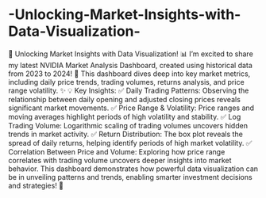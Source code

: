 # -Unlocking-Market-Insights-with-Data-Visualization-
🚀 Unlocking Market Insights with Data Visualization! 📊
I’m excited to share my latest NVIDIA Market Analysis Dashboard, created using historical data from 2023 to 2024! 🎉 This dashboard dives deep into key market metrics, including daily price trends, trading volumes, returns analysis, and price range volatility. ✨
💡 Key Insights:
✅ Daily Trading Patterns: Observing the relationship between daily opening and adjusted closing prices reveals significant market movements.
✅ Price Range & Volatility: Price ranges and moving averages highlight periods of high volatility and stability.
✅ Log Trading Volume: Logarithmic scaling of trading volumes uncovers hidden trends in market activity.
✅ Return Distribution: The box plot reveals the spread of daily returns, helping identify periods of high market volatility.
✅ Correlation Between Price and Volume: Exploring how price range correlates with trading volume uncovers deeper insights into market behavior.
This dashboard demonstrates how powerful data visualization can be in unveiling patterns and trends, enabling smarter investment decisions and strategies! 💼
